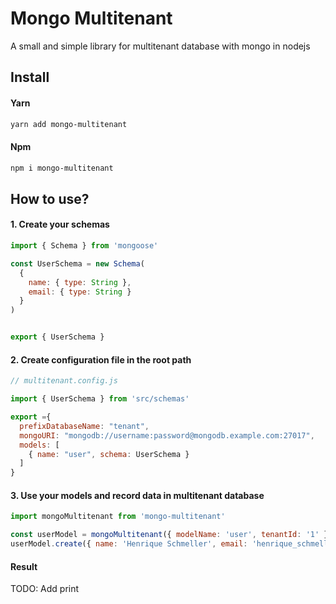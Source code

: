 # Mongo Multitenant
A small and simple library for multitenant database with mongo in nodejs 

## Install

#### Yarn

```bash
yarn add mongo-multitenant
```

#### Npm

```bash
npm i mongo-multitenant
```

## How to use?

#### 1. Create your schemas

```JavaScript
import { Schema } from 'mongoose'

const UserSchema = new Schema(
  {
    name: { type: String },
    email: { type: String }
  }
)


export { UserSchema }
```

#### 2. Create configuration file in the root path

```JavaScript
// multitenant.config.js

import { UserSchema } from 'src/schemas'

export ={
  prefixDatabaseName: "tenant",
  mongoURI: "mongodb://username:password@mongodb.example.com:27017",
  models: [
    { name: "user", schema: UserSchema }
  ]
}
```

#### 3. Use your models and record data in multitenant database

```JavaScript
import mongoMultitenant from 'mongo-multitenant'

const userModel = mongoMultitenant({ modelName: 'user', tenantId: '1' })
userModel.create({ name: 'Henrique Schmeller', email: 'henrique_schmeller@hotmail.com' })
```

#### Result

TODO: Add print
